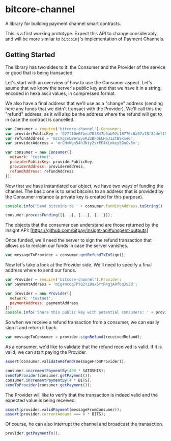 bitcore-channel
==============

A library for building payment channel smart contracts.

This is a first working prototype. Expect this API to change considerably, and
will be more similar to `bitcoinj`'s implementation of Payment Channels.

Getting Started
---------------

The library has two sides to it: the Consumer and the Provider of the service
or good that is being transacted.

Let's start with an overview of how to use the Consumer aspect. Let's asume
that we know the server's public key and that we have it in a string, encoded
in hexa ascii values, in compressed format.

We also have a final address that we'll use as a "change" address (sending here
any funds that we didn't transact with the Provider). We'll call this the
"refund" address, as it will also be the address where the refund will get to
in case the contract is cancelled.

```javascript
var Consumer = require('bitcore-channel').Consumer;
var providerPublicKey = '027f10e67bea70f847b3ab92c18776c6a97a78f84def158afc31fd98513d42912e';
var refundAddress = 'mzCXqcsLBerwyoRZzBFQELHaJ1ZtBSxxe6';
var providerAddress = 'mrCHmWgn54hJNty2srFF4XLmkey5GnCv5m';

var consumer = new Consumer({
  network: 'testnet',
  providerPublicKey: providerPublicKey,
  providerAddress: providerAddress,
  refundAddress: refundAddress
});
```

Now that we have instantiated our object, we have two ways of funding the
channel. The basic one is to send bitcoins to an address that is provided by
the Consumer instance (a private key is created for this purpose).

```javascript
console.info('Send bitcoins to ' + consumer.fundingAddress.toString() ' to fund the channel');

consumer.processFunding([{...}, {...}, {...}]);
```

The objects that the consumer can understand are those returned by the Insight API:
[https://github.com/bitpay/insight-api#unspent-outputs]

Once funded, we'll need the server to sign the refund transaction that allows
us to reclaim our funds in case the server vanishes.

```javascript
var messageToProvider = consumer.getRefundTxToSign();
```

Now let's take a look at the Provider side. We'll need to specify a final
address where to send our funds.

```javascript
var Provider = require('bitcore-channel').Provider;
var paymentAddress = 'mig4mc6q7PTQ2YZ9ax5YtR4gjARfoqJSZd';

var provider = new Provider({
  network: 'testnet',
  paymentAddress: paymentAddress
});
console.info('Share this public key with potential consumers: ' + provider.getPublicKey());
```

So when we receive a refund transaction from a consumer, we can easily sign it
and return it back.

```javascript
var messageToConsumer = provider.signRefund(receivedRefund);
```

As a consumer, we'd like to validate that the refund received is valid. If it
is valid, we can start paying the Provider.

```javascript
assert(consumer.validateRefund(messageFromProvider));

consumer.incrementPaymentBy(400 * SATOSHIS);
sendToProvider(consumer.getPayment());
consumer.incrementPaymentBy(4 * BITS);
sendToProvider(consumer.getPayment());
```

The Provider will like to verify that the transaction is indeed valid and the
expected value is being received:

```javascript
assert(provider.validPayment(messageFromConsumer));
assert(provider.currentAmount === 8 * BITS);
```

Of course, he can also interrupt the channel and broadcast the transaction.

```javascript
provider.getPaymentTx();
```
